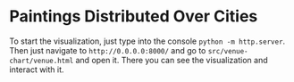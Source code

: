 # Paintings Distributed Over Cities

To start the visualization, just type into the console `python -m http.server`. 
Then just navigate to `http://0.0.0.0:8000/` and go to `src/venue-chart/venue.html` and open it. 
There you can see the visualization and interact with it.